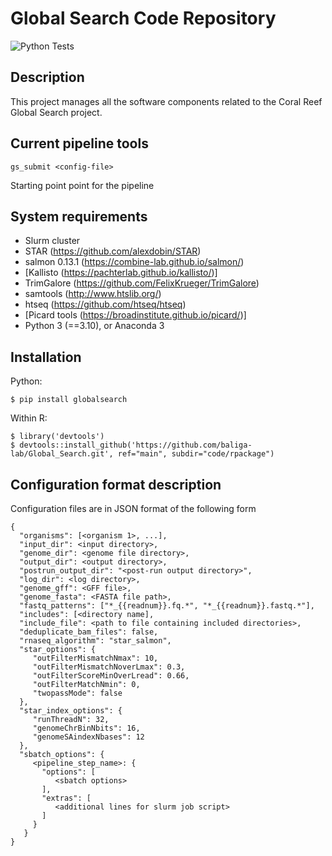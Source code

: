 # Global Search Code Repository

![Python Tests](https://github.com/baliga-lab/Global_Search/actions/workflows/python-package.yml/badge.svg)

## Description

This project manages all the software components related to the
Coral Reef Global Search project.

## Current pipeline tools

```gs_submit <config-file>```

Starting point point for the pipeline

## System requirements

  * Slurm cluster
  * STAR (https://github.com/alexdobin/STAR)
  * salmon 0.13.1 (https://combine-lab.github.io/salmon/)
  * [Kallisto (https://pachterlab.github.io/kallisto/)]
  * TrimGalore (https://github.com/FelixKrueger/TrimGalore)
  * samtools (http://www.htslib.org/)
  * htseq (https://github.com/htseq/htseq)
  * [Picard tools (https://broadinstitute.github.io/picard/)]
  * Python 3 (==3.10), or Anaconda 3

## Installation

Python:

```
$ pip install globalsearch
```

Within R:

```
$ library('devtools')
$ devtools::install_github('https://github.com/baliga-lab/Global_Search.git', ref="main", subdir="code/rpackage")
```

## Configuration format description

Configuration files are in JSON format of the following form

```
{
  "organisms": [<organism 1>, ...],
  "input_dir": <input directory>,
  "genome_dir": <genome file directory>,
  "output_dir": <output directory>,
  "postrun_output_dir": "<post-run output directory>",
  "log_dir": <log directory>,
  "genome_gff": <GFF file>,
  "genome_fasta": <FASTA file path>,
  "fastq_patterns": ["*_{{readnum}}.fq.*", "*_{{readnum}}.fastq.*"],
  "includes": [<directory name],
  "include_file": <path to file containing included directories>,
  "deduplicate_bam_files": false,
  "rnaseq_algorithm": "star_salmon",
  "star_options": {
     "outFilterMismatchNmax": 10,
     "outFilterMismatchNoverLmax": 0.3,
     "outFilterScoreMinOverLread": 0.66,
     "outFilterMatchNmin": 0,
     "twopassMode": false
  },
  "star_index_options": {
     "runThreadN": 32,
     "genomeChrBinNbits": 16,
     "genomeSAindexNbases": 12
  },
  "sbatch_options": {
     <pipeline_step_name>: {
       "options": [
          <sbatch options>
       ],
       "extras": [
          <additional lines for slurm job script>
       ]
     }
   }
}
```
